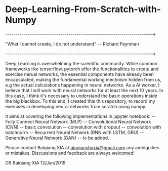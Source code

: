 # Deep-Learning-From-Scratch-with-Numpy

----------------------------------------------------------------------->

"What I cannot create, I do not understand" -- Richard Feynman

----------------------------------------------------------------------->

Deep Learning is overwhelming the scientific community. While common frameworks like tensorflow, pytorch offer the functionalities to create and exercise nerual networks, the essential components have already been encapsulated, making the fundamental working mechnism hidden from us, e.g the actual calculations happening in neural networks. As a AI worker, I believe that I will work with neural networks for at least the next 10 years. In this case, I think it's necessary to understand the basic operations inside the big blackbox. To this end, I created this this repository, to record my exercises in developing neural networks from scratch using numpy.

It aims at covering the following implementations in jupyter notebook:
-- Fully Connect Neural Network (MLP)
-- Convolutional Neural Network (CNN)
   -- basic convolution
   -- convolution with dropout
   -- convolution with batchnorm
-- Recurrent Neural Network (RNN with LSTM, GRU)
-- Generative Neural Network (GAN)
-- to be added.

Please contact Baiqiang XIA at qiuqianshuxia@gmail.com any ambiguities or mistakes.
Discussions and feedback are always welcomed! 

DR Baiqiang XIA
12/Jan/2019
